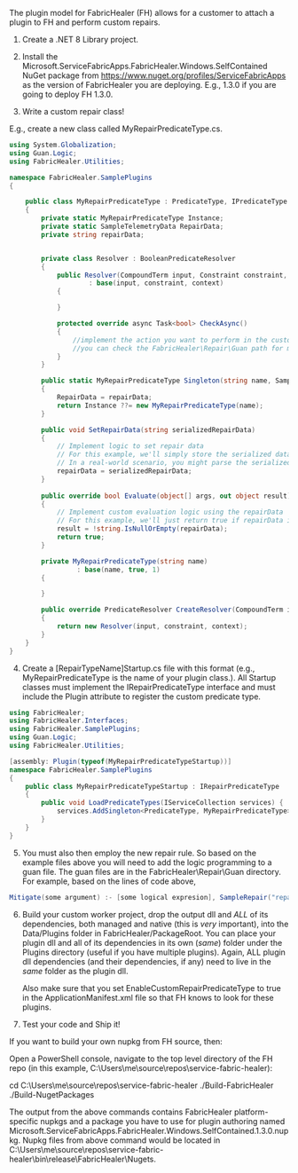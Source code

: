 ﻿The plugin model for FabricHealer (FH) allows for a customer to attach a plugin to FH and perform custom repairs.

1. Create a .NET 8 Library project.

2. Install the Microsoft.ServiceFabricApps.FabricHealer.Windows.SelfContained NuGet package from https://www.nuget.org/profiles/ServiceFabricApps as the version of FabricHealer you are deploying.
  E.g., 1.3.0 if you are going to deploy FH 1.3.0.

3. Write a custom repair class!

  E.g., create a new class called MyRepairPredicateType.cs.

```C#
using System.Globalization;
using Guan.Logic;
using FabricHealer.Utilities;

namespace FabricHealer.SamplePlugins
{

    public class MyRepairPredicateType : PredicateType, IPredicateType
    {
        private static MyRepairPredicateType Instance;
        private static SampleTelemetryData RepairData;
        private string repairData;


        private class Resolver : BooleanPredicateResolver
        {
            public Resolver(CompoundTerm input, Constraint constraint, QueryContext context)
                    : base(input, constraint, context)
            {

            }

            protected override async Task<bool> CheckAsync()
            {
                //implement the action you want to perform in the custom repair.
                //you can check the FabricHealer\Repair\Guan path for more detailed examples
            }
        }

        public static MyRepairPredicateType Singleton(string name, SampleTelemetryData repairData)
        {
            RepairData = repairData;
            return Instance ??= new MyRepairPredicateType(name);
        }

        public void SetRepairData(string serializedRepairData)
        {
            // Implement logic to set repair data
            // For this example, we'll simply store the serialized data in a field.
            // In a real-world scenario, you might parse the serialized data into a more useful format.
            repairData = serializedRepairData;
        }
        
        public override bool Evaluate(object[] args, out object result)
        {
            // Implement custom evaluation logic using the repairData
            // For this example, we'll just return true if repairData is not null or empty.
            result = !string.IsNullOrEmpty(repairData);
            return true;
        }

        private MyRepairPredicateType(string name)
                 : base(name, true, 1)
        {

        }

        public override PredicateResolver CreateResolver(CompoundTerm input, Constraint constraint, QueryContext context)
        {
            return new Resolver(input, constraint, context);
        }
    }
}


```

4. Create a [RepairTypeName]Startup.cs file with this format (e.g., MyRepairPredicateType is the name of your plugin class.). All Startup classes must implement the IRepairPredicateType interface and must include the Plugin attribute to register the custom predicate type.

```C#
using FabricHealer;
using FabricHealer.Interfaces;
using FabricHealer.SamplePlugins;
using Guan.Logic;
using FabricHealer.Utilities;

[assembly: Plugin(typeof(MyRepairPredicateTypeStartup))]
namespace FabricHealer.SamplePlugins
{
    public class MyRepairPredicateTypeStartup : IRepairPredicateType
    {
        public void LoadPredicateTypes(IServiceCollection services) {
            services.AddSingleton<PredicateType, MyRepairPredicateType>();
        }
    }
}
```

5. You must also then employ the new repair rule. So based on the example files above you will need to add the logic programming to a guan file. The guan files are in the FabricHealer\Repair\Guan directory. For example, based on the lines of code above,

```C#
Mitigate(some argument) :- [some logical expresion], SampleRepair("repair rule based on plugin").
```



6. Build your custom worker project, drop the output dll and *ALL* of its dependencies, both managed and native (this is *very* important), into the Data/Plugins folder in FabricHealer/PackageRoot. 
   You can place your plugin dll and all of its dependencies in its own (*same*) folder under the Plugins directory (useful if you have multiple plugins). 
   Again, ALL plugin dll dependencies (and their dependencies, if any) need to live in the *same* folder as the plugin dll.

   Also make sure that you set EnableCustomRepairPredicateType to true in the ApplicationManifest.xml file so that FH knows to look for these plugins.


7. Test your code and Ship it!

If you want to build your own nupkg from FH source, then:

Open a PowerShell console, navigate to the top level directory of the FH repo (in this example, C:\Users\me\source\repos\service-fabric-healer):

cd C:\Users\me\source\repos\service-fabric-healer
./Build-FabricHealer
./Build-NugetPackages

The output from the above commands contains FabricHealer platform-specific nupkgs and a package you have to use for plugin authoring named Microsoft.ServiceFabricApps.FabricHealer.Windows.SelfContained.1.3.0.nupkg. Nupkg files from above command would be located in 
C:\Users\me\source\repos\service-fabric-healer\bin\release\FabricHealer\Nugets.

	
	
